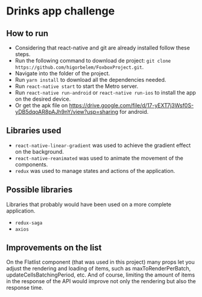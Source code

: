 # Drinks app challenge
## How to run
* Considering that react-native and git are already installed follow these steps.
* Run the following command to download de project: `git clone https://github.com/higorbelem/FoxboxProject.git`.
* Navigate into the folder of the project.
* Run `yarn install` to download all the dependencies needed.
* Run `react-native start` to start the Metro server.
* Run `react-native run-android` or `react-native run-ios` to install the app on the desired device.
* Or get the apk file on https://drive.google.com/file/d/17-yEXT7j3Wsf0S-yDB5dqoAR8pAJh9nY/view?usp=sharing for android.
## Libraries used
* `react-native-linear-gradient` was used to achieve the gradient effect on the background.
* `react-native-reanimated` was used to animate the movement of the components.
* `redux` was used to manage states and actions of the application.
## Possible libraries
Libraries that probably would have been used on a more complete application.
* `redux-saga` 
* `axios`
## Improvements on the list
On the Flatlist component (that was used in this project) many props let you adjust the rendering and loading of items, such as maxToRenderPerBatch, updateCellsBatchingPeriod, etc. And of course, limiting the amount of items in the response of the API would improve not only the rendering but also the response time.
